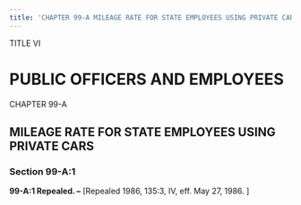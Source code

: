 ```yaml
---
title: 'CHAPTER 99-A MILEAGE RATE FOR STATE EMPLOYEES USING PRIVATE CARS'
---
```


TITLE VI
                                             
PUBLIC OFFICERS AND EMPLOYEES
=============================

CHAPTER 99-A
                                             
MILEAGE RATE FOR STATE EMPLOYEES USING PRIVATE CARS
---------------------------------------------------

### Section 99-A:1

 **99-A:1 Repealed. –** 
                                             [Repealed 1986, 135:3, IV, eff. May 27,
1986.
                                             ]
